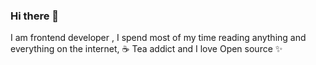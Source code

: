 ### Hi there 👋

I am frontend developer , I spend most of my time reading anything and everything on the internet, ☕ Tea addict and I love Open source ✨

